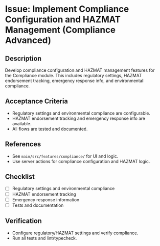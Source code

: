 # Issue: Implement Compliance Configuration and HAZMAT Management (Compliance Advanced)

## Description
Develop compliance configuration and HAZMAT management features for the Compliance module. This includes regulatory settings, HAZMAT endorsement tracking, emergency response info, and environmental compliance.

## Acceptance Criteria
- Regulatory settings and environmental compliance are configurable.
- HAZMAT endorsement tracking and emergency response info are available.
- All flows are tested and documented.

## References
- See `main/src/features/compliance/` for UI and logic.
- Use server actions for compliance configuration and HAZMAT logic.

## Checklist
- [ ] Regulatory settings and environmental compliance
- [ ] HAZMAT endorsement tracking
- [ ] Emergency response information
- [ ] Tests and documentation

## Verification
- Configure regulatory/HAZMAT settings and verify compliance.
- Run all tests and lint/typecheck.
